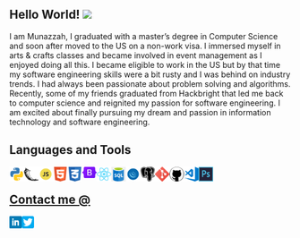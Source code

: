 ## Hello World! <img src="https://raw.githubusercontent.com/MartinHeinz/MartinHeinz/master/wave.gif" width="30px">

I am Munazzah, I graduated with a master’s degree in Computer Science and soon after moved to the US on a non-work visa. I immersed myself in arts & crafts classes and became involved in event management as I enjoyed doing all this. I became eligible to work in the US but by that time my software engineering skills were a bit rusty and I was behind on industry trends. I had always been passionate about problem solving and algorithms. Recently, some of my friends graduated from Hackbright that led me back to computer science and reignited my passion for software engineering. I am excited about finally pursuing my dream and passion in information technology and software engineering.

## Languages and Tools
<a href="https://www.python.org" target="_blank"><img align="left" alt="Python" width="26px" src="https://github.com/munazzahkhan/munazzahkhan/blob/main/python.png" />
  
<a href="https://flask.palletsprojects.com/en/2.0.x/" target="_blank"><img align="left" alt="Flask" width="26px" src="https://github.com/munazzahkhan/munazzahkhan/blob/main/flask.png" />
  
<a href="https://www.javascript.com/" target="_blank"><img align="left" alt="JavaScript" width="26px" src="https://github.com/munazzahkhan/munazzahkhan/blob/main/javascript.png" />
  
<a href="https://www.w3schools.com/html/" target="_blank"><img align="left" alt="HTML" width="26px" src="https://github.com/munazzahkhan/munazzahkhan/blob/main/html.png" />
  
<a href="https://www.w3schools.com/css/" target="_blank"><img align="left" alt="CSS" width="26px" src="https://github.com/munazzahkhan/munazzahkhan/blob/main/css.png" />
  
<a href="https://getbootstrap.com/" target="_blank"><img align="left" alt="Bootstrap" width="26px" src="https://github.com/munazzahkhan/munazzahkhan/blob/main/bootstrap.png" />
  
<a href="https://reactjs.org/" target="_blank"><img align="left" alt="React" width="26px" src="https://github.com/munazzahkhan/munazzahkhan/blob/main/react.png" />
  
<a href="https://www.w3schools.com/sql/" target="_blank"><img align="left" alt="SQL" width="26px" src="https://github.com/munazzahkhan/munazzahkhan/blob/main/sql.png" />
  
<a href="https://jquery.com/" target="_blank"><img align="left" alt="jQuery" width="26px" src="https://github.com/munazzahkhan/munazzahkhan/blob/main/jquery.png" />
  
<a href="https://www.postgresql.org/" target="_blank"><img align="left" alt="PostgreSQL" width="26px" src="https://github.com/munazzahkhan/munazzahkhan/blob/main/postgresql.png" />
  
<a href="https://git-scm.com/" target="_blank"><img align="left" alt="Git" width="26px" src="https://github.com/munazzahkhan/munazzahkhan/blob/main/git.png" />
  
<a href="https://github.com/" target="_blank"><img align="left" alt="GitHub" width="26px" src="https://github.com/munazzahkhan/munazzahkhan/blob/main/github.png" />
  
<a href="https://code.visualstudio.com/" target="_blank"><img align="left" alt="Visual Studio Code" width="26px" src="https://github.com/munazzahkhan/munazzahkhan/blob/main/visualstudio.png" />
  
<a href="https://www.adobe.com/products/photoshop.html" target="_blank"><img align="left" alt="Adobe Photoshop" width="26px" src="https://github.com/munazzahkhan/munazzahkhan/blob/main/photoshop.png" />
<br> 

## Contact me @
<a href="https://www.linkedin.com/in/munazzah/" target="_blank"><img align="left" alt="Munazzah Hassan Khan | LinkedIn" width="22px" src="https://github.com/munazzahkhan/munazzahkhan/blob/main/linkedin.png" />
  
<a href="https://twitter.com/munazzahkhan/" target="_blank"><img align="left" alt="Munazzah Hassan Khan | Twitter" width="22px" src="https://github.com/munazzahkhan/munazzahkhan/blob/main/twitter.png" />

